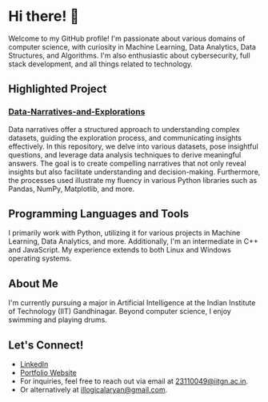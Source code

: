 # Hi there! 👋

Welcome to my GitHub profile! I'm passionate about various domains of computer science, with curiosity in Machine Learning, Data Analytics, Data Structures, and Algorithms. I'm also enthusiastic about cybersecurity, full stack development, and all things related to technology.

## Highlighted Project

### [Data-Narratives-and-Explorations](https://github.com/Aryan-IIT/Data-Narratives-and-Explorations)

Data narratives offer a structured approach to understanding complex datasets, guiding the exploration process, and communicating insights effectively. In this repository, we delve into various datasets, pose insightful questions, and leverage data analysis techniques to derive meaningful answers. The goal is to create compelling narratives that not only reveal insights but also facilitate understanding and decision-making. Furthermore, the processes used illustrate my fluency in various Python libraries such as Pandas, NumPy, Matplotlib, and more.

## Programming Languages and Tools

I primarily work with Python, utilizing it for various projects in Machine Learning, Data Analytics, and more. Additionally, I'm an intermediate in C++ and JavaScript. My experience extends to both Linux and Windows operating systems.

## About Me

I'm currently pursuing a major in Artificial Intelligence at the Indian Institute of Technology (IIT) Gandhinagar. Beyond computer science, I enjoy swimming and playing drums.

## Let's Connect!

- [LinkedIn](https://www.linkedin.com/in/aryan-solanki-ai/)
- [Portfolio Website](https://aryanoutwits.notion.site/Portfolio-Website-dcea590ec3cd4bdc9a3e3ff49df2c8c0)
- For inquiries, feel free to reach out via email at [23110049@iitgn.ac.in](mailto:23110049@iitgn.ac.in).
- Or alternatively at [illogicalaryan@gmail.com](mailto:illogicalaryan@gmail.com).

